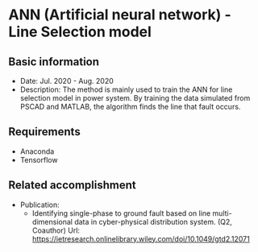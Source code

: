 # ANN (Artificial neural network) - Line Selection model

## Basic information

- Date: Jul. 2020 - Aug. 2020
- Description: The method is mainly used to train the ANN for line selection model in power system. By training the data simulated from PSCAD and MATLAB, the algorithm finds the line that fault occurs.

## Requirements

- Anaconda
- Tensorflow

## Related accomplishment

- Publication: 
  - Identifying single-phase to ground fault based on line multi-dimensional data in cyber-physical distribution system. (Q2, Coauthor) Url: https://ietresearch.onlinelibrary.wiley.com/doi/10.1049/gtd2.12071
